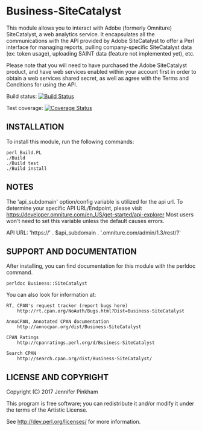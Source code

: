 Business-SiteCatalyst
=====================

This module allows you to interact with Adobe (formerly Omniture) SiteCatalyst,
a web analytics service. It encapsulates all the communications with the API 
provided by Adobe SiteCatalyst to offer a Perl interface for managing reports,
pulling company-specific SiteCatalyst data (ex: token usage), uploading SAINT 
data (feature not implemented yet), etc.

Please note that you will need to have purchased the Adobe SiteCatalyst product,
and have web services enabled within your account first in order to obtain a web
services shared secret, as well as agree with the Terms and Conditions for using 
the API.


Build status: [![Build Status](https://travis-ci.org/jpinkham/business-sitecatalyst.png?branch=master)](https://travis-ci.org/jpinkham/business-sitecatalyst)

Test coverage: [![Coverage Status](https://coveralls.io/repos/jpinkham/business-sitecatalyst/badge.png?branch=master)](https://coveralls.io/r/jpinkham/business-sitecatalyst?branch=master)



INSTALLATION
------------

To install this module, run the following commands:

	perl Build.PL
	./Build
	./Build test
	./Build install

NOTES
-----

The 'api_subdomain' option/config variable is utilized for the api url.
To determine your specific API URL/Endpoint, please visit
https://developer.omniture.com/en_US/get-started/api-explorer
Most users won't need to set this variable unless the default causes errors.

API URL: 'https://' . $api_subdomain . '.omniture.com/admin/1.3/rest/?'


SUPPORT AND DOCUMENTATION
-------------------------

After installing, you can find documentation for this module with the
perldoc command.

    perldoc Business::SiteCatalyst

You can also look for information at:

    RT, CPAN's request tracker (report bugs here)
        http://rt.cpan.org/NoAuth/Bugs.html?Dist=Business-SiteCatalyst

    AnnoCPAN, Annotated CPAN documentation
        http://annocpan.org/dist/Business-SiteCatalyst

    CPAN Ratings
        http://cpanratings.perl.org/d/Business-SiteCatalyst

    Search CPAN
        http://search.cpan.org/dist/Business-SiteCatalyst/


LICENSE AND COPYRIGHT
--------------------

Copyright (C) 2017 Jennifer Pinkham

This program is free software; you can redistribute it and/or modify it
under the terms of the Artistic License.

See http://dev.perl.org/licenses/ for more information.

